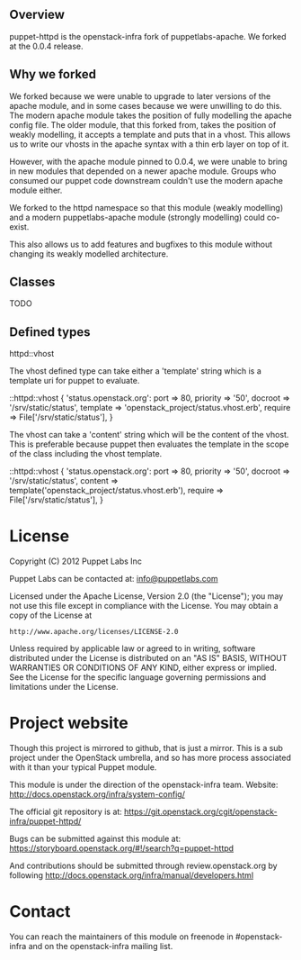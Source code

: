 ## Overview


puppet-httpd is the openstack-infra fork of puppetlabs-apache. We
forked at the 0.0.4 release.


## Why we forked


We forked because we were unable to upgrade to later versions of the
apache module, and in some cases because we were unwilling to do this.
The modern apache module takes the position of fully modelling the
apache config file. The older module, that this forked from, takes the
position of weakly modelling, it accepts a template and puts that in a
vhost. This allows us to write our vhosts in the apache syntax with a
thin erb layer on top of it.

However, with the apache module pinned to 0.0.4, we were unable to
bring in new modules that depended on a newer apache module. Groups
who consumed our puppet code downstream couldn't use the modern apache
module either.

We forked to the httpd namespace so that this module (weakly modelling)
and a modern puppetlabs-apache module (strongly modelling) could
co-exist.

This also allows us to add features and bugfixes to this module
without changing its weakly modelled architecture.


## Classes


TODO


## Defined types


httpd::vhost


The vhost defined type can take either a 'template' string which is a
template uri for puppet to evaluate. 

::httpd::vhost { 'status.openstack.org':
  port     => 80,
  priority => '50',
  docroot  => '/srv/static/status',
  template => 'openstack_project/status.vhost.erb',
  require  => File['/srv/static/status'],
}

The vhost can take a 'content' string which will be the content of the vhost.
This is preferable because puppet then evaluates the template in the scope
of the class including the vhost template.

::httpd::vhost { 'status.openstack.org':
  port     => 80,
  priority => '50',
  docroot  => '/srv/static/status',
  content  => template('openstack_project/status.vhost.erb'),
  require  => File['/srv/static/status'],
}

# License

Copyright (C) 2012 Puppet Labs Inc

Puppet Labs can be contacted at: info@puppetlabs.com

Licensed under the Apache License, Version 2.0 (the "License");
you may not use this file except in compliance with the License.
You may obtain a copy of the License at

    http://www.apache.org/licenses/LICENSE-2.0

Unless required by applicable law or agreed to in writing, software
distributed under the License is distributed on an "AS IS" BASIS,
WITHOUT WARRANTIES OR CONDITIONS OF ANY KIND, either express or implied.
See the License for the specific language governing permissions and
limitations under the License.


# Project website

Though this project is mirrored to github, that is just a mirror. This
is a sub project under the OpenStack umbrella, and so has more process
associated with it than your typical Puppet module.

This module is under the direction of the openstack-infra team.
Website: http://docs.openstack.org/infra/system-config/

The official git repository is at:
https://git.openstack.org/cgit/openstack-infra/puppet-httpd/

Bugs can be submitted against this module at:
https://storyboard.openstack.org/#!/search?q=puppet-httpd

And contributions should be submitted through review.openstack.org
by following http://docs.openstack.org/infra/manual/developers.html


# Contact

You can reach the maintainers of this module on freenode in #openstack-infra
and on the openstack-infra mailing list.





